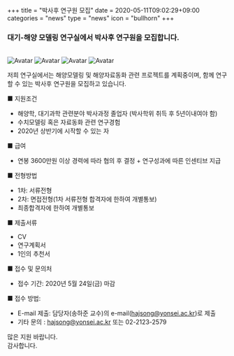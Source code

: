 +++
title = "박사후 연구원 모집"
date = 2020-05-11T09:02:29+09:00
categories = "news"
type = "news"
icon = "bullhorn"
+++

### 대기-해양 모델링 연구실에서 박사후 연구원을 모집합니다.
<br>
<img src="/images/img_avatar.png" alt="Avatar" class="avatar">
<img src="/images/img_avatar2.png" alt="Avatar" class="avatar">
<img src="/images/avatar5.png" alt="Avatar" class="avatar">
<img src="/images/avatar2.png" alt="Avatar" class="avatar">

저희 연구실에서는 해양모델링 및 해양자료동화 관련 프로젝트를 계획중이며, 함께 연구할 수 있는 박사후 연구원을 모집하고 있습니다.


■ 지원조건
- 해양학, 대기과학 관련분야 박사과정 졸업자 (박사학위 취득 후 5년이내여야 함)
- 수치모델링 혹은 자료동화 관련 연구경험
- 2020년 상반기에 시작할 수 있는 자

■ 급여
- 연봉 3600만원 이상 경력에 따라 협의 후 결정 + 연구성과에 따른 인센티브 지급

■ 전형방법
- 1차: 서류전형
- 2차: 면접전형(1차 서류전형 합격자에 한하여 개별통보)
- 최종합격자에 한하여 개별통보

■ 제출서류
- CV
- 연구계획서
- 1인의 추천서

■ 접수 및 문의처
- 접수 기간: 2020년 5월 24일(금) 마감

■ 접수 방법:
- E-mail 제출: 담당자(송하준 교수)의 e-mail(hajsong@yonsei.ac.kr)로 제출
- 기타 문의 : hajsong@yonsei.ac.kr 또는 02-2123-2579


많은 지원 바랍니다.  
감사합니다.
